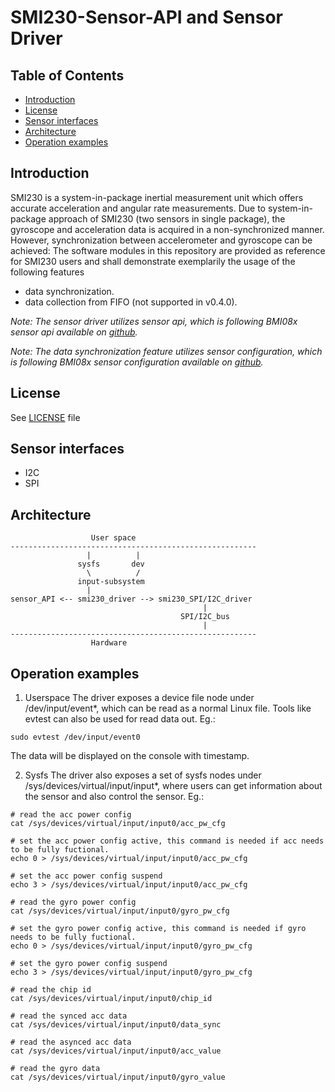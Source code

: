 # SMI230-Sensor-API and Sensor Driver

## Table of Contents
 - [Introduction](#Intro)
 - [License](#License)
 - [Sensor interfaces](#interfaces)
 - [Architecture](#Architecture)
 - [Operation examples](#examples)

## Introduction <a name=Intro></a>

SMI230 is a system-in-package inertial measurement unit which offers accurate acceleration and angular rate measurements.
Due to system-in-package approach of SMI230 (two sensors in single package), the gyroscope and acceleration data is acquired in a non-synchronized manner. 
However, synchronization between accelerometer and gyroscope can be achieved:
The software modules in this repository are provided as reference for SMI230 users and shall demonstrate exemplarily the usage of the following features
- data synchronization.
- data collection from FIFO (not supported in v0.4.0).

_Note: The sensor driver utilizes sensor api, which is following BMI08x sensor api available on [github](https://github.com/BoschSensortec/BMI08x-Sensor-API/releases/tag/bmi08x_v1.4.4)._

_Note: The data synchronization feature utilizes sensor configuration, which is following BMI08x sensor configuration available on [github](https://github.com/BoschSensortec/BMI08x-Sensor-API/releases/tag/bmi08x_v1.2.0)._

## License <a name=License></a>
See [LICENSE](drivers/input/sensors/smi230/LICENSE.md) file

## Sensor interfaces <a name=interfaces></a>
* I2C
* SPI

## Architecture <a name=Architecture></a>
```
                  User space
-------------------------------------------------------
                 |          |
               sysfs       dev
                 \          /
               input-subsystem
	             |
sensor_API <-- smi230_driver --> smi230_SPI/I2C_driver
                                           |
                                      SPI/I2C_bus
                                           |
-------------------------------------------------------
                  Hardware
```
## Operation examples <a name=examples></a>
1. Userspace
The driver exposes a device file node under /dev/input/event*, which can be read as a normal Linux file. Tools like evtest can also be used for read data out. Eg.:
```
sudo evtest /dev/input/event0
```
The data will be displayed on the console with timestamp.

2. Sysfs
The driver also exposes a set of sysfs nodes under /sys/devices/virtual/input/input*, where users can get information about the sensor and also control the sensor. Eg.:
```
# read the acc power config
cat /sys/devices/virtual/input/input0/acc_pw_cfg

# set the acc power config active, this command is needed if acc needs to be fully fuctional.
echo 0 > /sys/devices/virtual/input/input0/acc_pw_cfg

# set the acc power config suspend
echo 3 > /sys/devices/virtual/input/input0/acc_pw_cfg

# read the gyro power config
cat /sys/devices/virtual/input/input0/gyro_pw_cfg

# set the gyro power config active, this command is needed if gyro needs to be fully fuctional.
echo 0 > /sys/devices/virtual/input/input0/gyro_pw_cfg

# set the gyro power config suspend
echo 3 > /sys/devices/virtual/input/input0/gyro_pw_cfg

# read the chip id
cat /sys/devices/virtual/input/input0/chip_id

# read the synced acc data 
cat /sys/devices/virtual/input/input0/data_sync

# read the asynced acc data 
cat /sys/devices/virtual/input/input0/acc_value

# read the gyro data 
cat /sys/devices/virtual/input/input0/gyro_value

```
